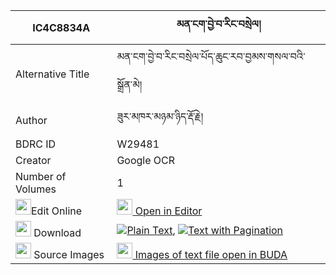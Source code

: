 |IC4C8834A|མན་ངག་བྱེ་བ་རིང་བསྲེལ། 
| --- | --- 
|Alternative Title |མན་ངག་བྱེ་བ་རིང་བསྲེལ་པོད་ཆུང་རབ་བྱམས་གསལ་བའི་སྒྲོན་མེ།
|Author| ཟུར་མཁར་མཉམ་ཉིད་རྡོ་རྗེ།
|BDRC ID | W29481
|Creator | Google OCR
|Number of Volumes| 1
|<img width="25" src="https://img.icons8.com/color/25/000000/edit-property.png">Edit Online| [<img width="25" src="https://avatars.githubusercontent.com/u/45091458?s=200&v=4"> Open in Editor](http://editor.openpecha.org/IC4C8834A)
|<img width="25" src="https://img.icons8.com/fluent/48/000000/download-2.png"/>  Download | [![](https://img.icons8.com/color/20/000000/txt.png)Plain Text](https://github.com/Openpecha/IC4C8834A/releases/download/v1/mengak_jewa_ringsel_plain_IC4C8834A.zip), [![](https://img.icons8.com/color/20/000000/txt.png)Text with Pagination](https://github.com/Openpecha/IC4C8834A/releases/download/v1/mengak_jewa_ringsel_pages_IC4C8834A.zip)
|<img width="25" src="https://img.icons8.com/plasticine/100/000000/pictures-folder.png"/>  Source Images | [<img width="25" src="https://library.bdrc.io/icons/BUDA-small.svg"> Images of text file open in BUDA](https://library.bdrc.io/show/bdr:W29481)